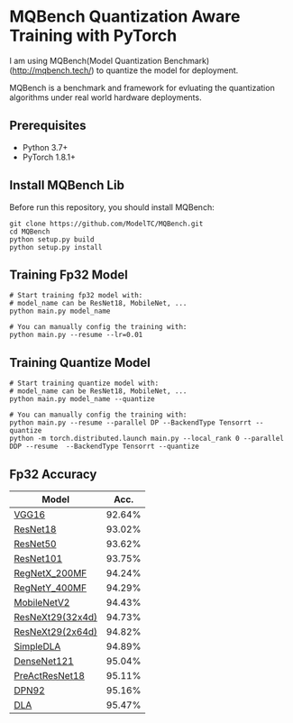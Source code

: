 # MQBench Quantization Aware Training with PyTorch

I am using MQBench(Model Quantization Benchmark)(http://mqbench.tech/) to quantize the model for deployment.

MQBench is a benchmark and framework for evluating the quantization algorithms under real world hardware deployments. 

## Prerequisites
- Python 3.7+
- PyTorch 1.8.1+

## Install MQBench Lib
Before run this repository, you should install MQBench:
```
git clone https://github.com/ModelTC/MQBench.git
cd MQBench
python setup.py build
python setup.py install
```

## Training Fp32 Model
```
# Start training fp32 model with: 
# model_name can be ResNet18, MobileNet, ...
python main.py model_name

# You can manually config the training with: 
python main.py --resume --lr=0.01
```
## Training Quantize Model
```
# Start training quantize model with: 
# model_name can be ResNet18, MobileNet, ...
python main.py model_name --quantize

# You can manually config the training with: 
python main.py --resume --parallel DP --BackendType Tensorrt --quantize
python -m torch.distributed.launch main.py --local_rank 0 --parallel DDP --resume  --BackendType Tensorrt --quantize
```

## Fp32 Accuracy
| Model             | Acc.        |
| ----------------- | ----------- |
| [VGG16](https://arxiv.org/abs/1409.1556)              | 92.64%      |
| [ResNet18](https://arxiv.org/abs/1512.03385)          | 93.02%      |
| [ResNet50](https://arxiv.org/abs/1512.03385)          | 93.62%      |
| [ResNet101](https://arxiv.org/abs/1512.03385)         | 93.75%      |
| [RegNetX_200MF](https://arxiv.org/abs/2003.13678)     | 94.24%      |
| [RegNetY_400MF](https://arxiv.org/abs/2003.13678)     | 94.29%      |
| [MobileNetV2](https://arxiv.org/abs/1801.04381)       | 94.43%      |
| [ResNeXt29(32x4d)](https://arxiv.org/abs/1611.05431)  | 94.73%      |
| [ResNeXt29(2x64d)](https://arxiv.org/abs/1611.05431)  | 94.82%      |
| [SimpleDLA](https://arxiv.org/abs/1707.064)           | 94.89%      |
| [DenseNet121](https://arxiv.org/abs/1608.06993)       | 95.04%      |
| [PreActResNet18](https://arxiv.org/abs/1603.05027)    | 95.11%      |
| [DPN92](https://arxiv.org/abs/1707.01629)             | 95.16%      |
| [DLA](https://arxiv.org/pdf/1707.06484.pdf)           | 95.47%      |
